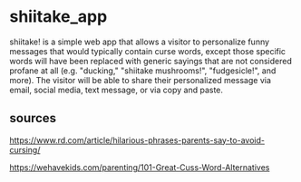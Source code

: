 # shiitake_app
shiitake! is a simple web app that allows a visitor to personalize funny messages that would typically contain curse words, except those specific words will have been replaced with generic sayings that are not considered profane at all (e.g. "ducking," "shiitake mushrooms!", "fudgesicle!", and more). The visitor will be able to share their personalized message via email, social media, text message, or via copy and paste.

## sources
https://www.rd.com/article/hilarious-phrases-parents-say-to-avoid-cursing/

https://wehavekids.com/parenting/101-Great-Cuss-Word-Alternatives

